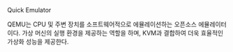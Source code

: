 Quick Emulator

QEMU는 CPU 및 주변 장치를 소프트웨어적으로 에뮬레이션하는 오픈소스 에뮬레이터이다. 
가상 머신의 실행 환경을 제공하는 역할을 하며, KVM과 결합하여 더욱 효율적인 가상화 성능을 제공한다.